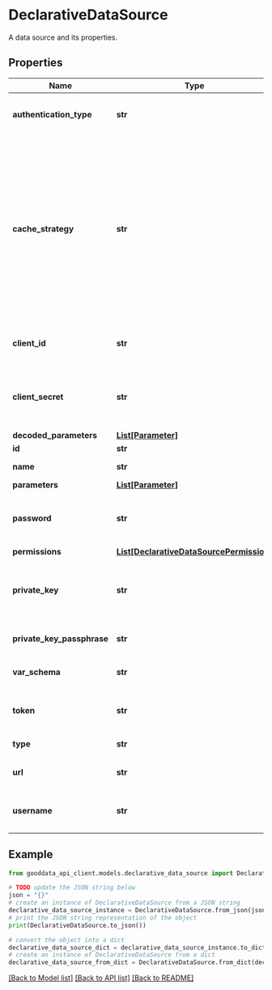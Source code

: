 # DeclarativeDataSource

A data source and its properties.

## Properties

Name | Type | Description | Notes
------------ | ------------- | ------------- | -------------
**authentication_type** | **str** | Type of authentication used to connect to the database. | [optional] 
**cache_strategy** | **str** | Determines how the results coming from a particular datasource should be cached. - ALWAYS: The results from the datasource should be cached normally (the default). - NEVER: The results from the datasource should never be cached. | [optional] 
**client_id** | **str** | Id of client with permission to connect to the data source. | [optional] 
**client_secret** | **str** | The client secret to use to connect to the database providing the data for the data source. | [optional] 
**decoded_parameters** | [**List[Parameter]**](Parameter.md) |  | [optional] 
**id** | **str** | Data source ID. | 
**name** | **str** | Name of the data source. | 
**parameters** | [**List[Parameter]**](Parameter.md) |  | [optional] 
**password** | **str** | Password for the data-source user, property is never returned back. | [optional] 
**permissions** | [**List[DeclarativeDataSourcePermission]**](DeclarativeDataSourcePermission.md) |  | [optional] 
**private_key** | **str** | The private key to use to connect to the database providing the data for the data source. | [optional] 
**private_key_passphrase** | **str** | The passphrase used to encrypt the private key. | [optional] 
**var_schema** | **str** | A scheme/database with the data. | 
**token** | **str** | Token as an alternative to username and password. | [optional] 
**type** | **str** | Type of database. | 
**url** | **str** | An connection string relevant to type of database. | [optional] 
**username** | **str** | User with permission connect the data source/database. | [optional] 

## Example

```python
from gooddata_api_client.models.declarative_data_source import DeclarativeDataSource

# TODO update the JSON string below
json = "{}"
# create an instance of DeclarativeDataSource from a JSON string
declarative_data_source_instance = DeclarativeDataSource.from_json(json)
# print the JSON string representation of the object
print(DeclarativeDataSource.to_json())

# convert the object into a dict
declarative_data_source_dict = declarative_data_source_instance.to_dict()
# create an instance of DeclarativeDataSource from a dict
declarative_data_source_from_dict = DeclarativeDataSource.from_dict(declarative_data_source_dict)
```
[[Back to Model list]](../README.md#documentation-for-models) [[Back to API list]](../README.md#documentation-for-api-endpoints) [[Back to README]](../README.md)


